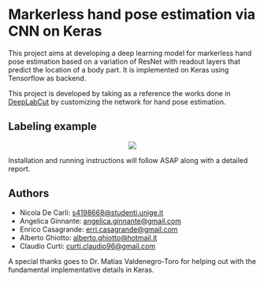 # Markerless hand pose estimation via CNN on Keras
This project aims at developing a deep learning model for markerless hand pose estimation based on a variation of ResNet with readout layers that predict the location of a body part. It is implemented on Keras using Tensorflow as backend.

This project is developed by taking as a reference the works done in [DeepLabCut](https://github.com/AlexEMG/DeepLabCut) by customizing the network for hand pose estimation.


## Labeling example
<p align="center"> 
<img src="https://github.com/AlbertoGhiotto/group_project/blob/master/HowToLabel/HowToLabel.jpg">
</p>

Installation and running instructions will follow ASAP along with a detailed report.

## Authors
* Nicola De Carli: s4198668@studenti.unige.it
* Angelica Ginnante: angelica.ginnante@gmail.com
* Enrico Casagrande: erri.casagrande@gmail.com
* Alberto Ghiotto: alberto.ghiotto@hotmail.it
* Claudio Curti: curti.claudio96@gmail.com

A special thanks goes to Dr. Matias Valdenegro-Toro for helping out with the fundamental implementative details in Keras.
